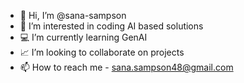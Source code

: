 - 👋 Hi, I’m @sana-sampson
- 👀 I’m interested in coding AI based solutions
- 💻 I’m currently learning GenAI
- 📈 I’m looking to collaborate on projects
- 📫 How to reach me - sana.sampson48@gmail.com

<!---
sana-sampson/sana-sampson is a ✨ special ✨ repository because its `README.md` (this file) appears on your GitHub profile.
You can click the Preview link to take a look at your changes.
--->
